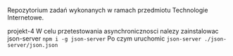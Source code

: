 Repozytorium zadań wykonanych w ramach przedmiotu Technologie Internetowe.

projekt-4
W celu przetestowania asynchronicznosci nalezy zainstalowac json-server
`npm i -g json-server`
Po czym uruchomic
`json-server ./json-server/json.json`
